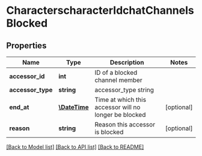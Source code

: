 # CharacterscharacterIdchatChannelsBlocked

## Properties
Name | Type | Description | Notes
------------ | ------------- | ------------- | -------------
**accessor_id** | **int** | ID of a blocked channel member | 
**accessor_type** | **string** | accessor_type string | 
**end_at** | [**\DateTime**](\DateTime.md) | Time at which this accessor will no longer be blocked | [optional] 
**reason** | **string** | Reason this accessor is blocked | [optional] 

[[Back to Model list]](../README.md#documentation-for-models) [[Back to API list]](../README.md#documentation-for-api-endpoints) [[Back to README]](../README.md)


